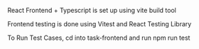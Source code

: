React Frontend + Typescript is set up using vite build tool

Frontend testing is done using Vitest and React Testing Library

To Run Test Cases, cd into task-frontend and run npm run test
